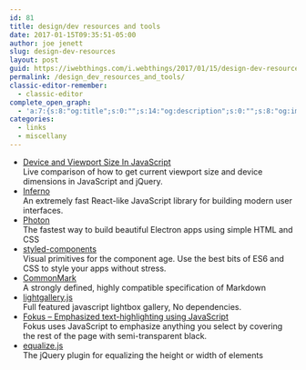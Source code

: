```yaml
---
id: 81
title: design/dev resources and tools
date: 2017-01-15T09:35:51-05:00
author: joe jenett
slug: design-dev-resources
layout: post
guid: https://iwebthings.com/i.webthings/2017/01/15/design-dev-resources-and-tools/
permalink: /design_dev_resources_and_tools/
classic-editor-remember:
  - classic-editor
complete_open_graph:
  - 'a:7:{s:8:"og:title";s:0:"";s:14:"og:description";s:0:"";s:8:"og:image";s:0:"";s:7:"og:type";s:0:"";s:12:"twitter:card";s:7:"summary";s:19:"twitter:description";s:0:"";s:15:"twitter:creator";s:0:"";}'
categories:
  - links
  - miscellany
---
```

  * [Device and Viewport Size In JavaScript](http://ryanve.com/lab/dimensions/ "Device and Viewport Size In JavaScript")  
    Live comparison of how to get current viewport size and device dimensions in JavaScript and jQuery.
  * [Inferno](https://infernojs.org/ "Inferno")  
    An extremely fast React-like JavaScript library for building modern user interfaces.
  * [Photon](http://photonkit.com/ "Photon")  
    The fastest way to build beautiful Electron apps using simple HTML and CSS
  * [styled-components](https://styled-components.com/ "styled-components")  
    Visual primitives for the component age. Use the best bits of ES6 and CSS to style your apps without stress.
  * [CommonMark](http://commonmark.org/ "CommonMark")  
    A strongly defined, highly compatible specification of Markdown
  * [lightgallery.js](https://sachinchoolur.github.io/lightgallery.js/ "lightgallery.js")  
    Full featured javascript lightbox gallery, No dependencies.
  * [Fokus &#8211; Emphasized text-highlighting using JavaScript](http://lab.hakim.se/fokus/ "Fokus - Emphasized text-highlighting using JavaScript")  
    Fokus uses JavaScript to emphasize anything you select by covering the rest of the page with semi-transparent black.
  * [equalize.js](http://tsvensen.github.io/equalize.js/ "equalize.js")  
    The jQuery plugin for equalizing the height or width of elements